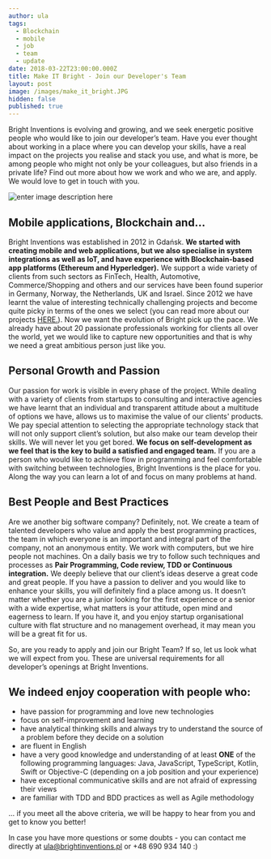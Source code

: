 ```yaml
---
author: ula
tags:
  - Blockchain
  - mobile
  - job
  - team
  - update
date: 2018-03-22T23:00:00.000Z
title: Make IT Bright - Join our Developer's Team
layout: post
image: /images/make_it_bright.JPG
hidden: false
published: true
---
```

Bright Inventions is evolving and growing, and we seek energetic positive people who would like to join our developer’s team. Have you ever thought about working in a place where you can develop your skills, have a real impact on the projects you realise and stack you use, and what is more, be among people who might not only be your colleagues, but also friends in a private life? Find out more about how we work and who we are, and apply.  We would love to get in touch with you.

![enter image description here](https://lh3.googleusercontent.com/bDVzoIFtDCKW2LoRVSaaoI7DrF-QLYXmwqCwFpUwCpV0o4QvSYShFOz91HlKY04iC7FvKEhMshsL)

## **Mobile applications, Blockchain and...**

Bright Inventions was established in 2012 in Gdańsk. **We started with creating mobile and web applications, but we also specialise in system integrations as well as IoT, and have experience with Blockchain-based app platforms (Ethereum and Hyperledger).** We support a wide variety of clients from such sectors as FinTech, Health, Automotive, Commerce/Shopping and others and our services have been found superior in Germany, Norway, the Netherlands, UK and Israel. Since 2012 we have learnt the value of interesting technically challenging projects and become quite picky in terms of the ones we select (you can read more about our projects [HERE.](https://clutch.co/profile/bright-inventions)). Now we want the evolution of Bright pick up the pace. We already have about 20 passionate professionals working for clients all over the world, yet we would like to capture new opportunities and that is why we need a great ambitious person just like you. 

## **Personal Growth and Passion** 

Our passion for work is visible in every phase of the project. While dealing with a variety of clients from startups to consulting and interactive agencies we have learnt that an individual and transparent attitude about a multitude of options we have, allows us to maximise the value of our clients' products.  We pay special attention to selecting the appropriate technology stack that will not only support client’s solution, but also make our team develop their skills.  We will never let you get bored. **We focus on self-development as we feel that is the key to build a satisfied and engaged team.** If you are a person who would like to achieve flow in programming and feel comfortable with switching between technologies, Bright Inventions is the place for you. Along the way you can learn a lot of and focus on many problems at hand. 

## **Best People and Best Practices** 

Are we another big software company? Definitely, not. We create a team of talented developers who value and apply the best programming practices, the team in which everyone is an important and integral part of the company, not an anonymous entity. We work with computers, but we hire people not machines. On a daily basis we try to follow such techniques and processes as **Pair Programming, Code review, TDD or Continuous integration.** We deeply believe that our client’s ideas deserve a great code and great people. If you have a passion to deliver and you would like to enhance your skills, you will definitely find a place among us. It doesn’t matter whether you are a junior looking for the first experience or a senior with a wide expertise, what matters is your  attitude, open mind and eagerness to learn. If you have it, and you enjoy startup organisational culture with flat structure and no management overhead, it may mean you will be a great fit for us.

So, are you ready to apply and join our Bright Team? If so, let us look what we will expect from you. These are universal requirements for all developer’s openings at Bright Inventions.

## **We indeed enjoy cooperation with people who:**

* have passion for programming and love new technologies
* focus on self-improvement and learning
* have analytical thinking skills and always try to understand the source of a problem before they decide on a solution
* are fluent in English
* have a very good knowledge and understanding of at least **ONE** of the following programming languages: Java, JavaScript, TypeScript, Kotlin, Swift or Objective-C (depending on a job position and your experience)
* have exceptional communicative skills and are not afraid of expressing their views 
* are familiar with TDD and BDD practices as well as Agile methodology

… if you meet all the above criteria, we will be happy to hear from you and get to know you better!

In case you have more questions or some doubts - you can contact me directly at [ula@brightinventions.pl](mailto:ula@brightinventions.pl) or +48 690 934 140 :)
